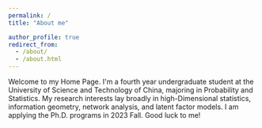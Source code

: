 ```yaml
---
permalink: /
title: "About me"

author_profile: true
redirect_from: 
  - /about/
  - /about.html
---
```


Welcome to my Home Page. I'm a fourth year undergraduate student at the University of Science and Technology of China, majoring in Probability and Statistics.  My research interests lay broadly in high-Dimensional statistics, information geometry, network analysis, and latent factor models. I am applying the Ph.D. programs in 2023 Fall. Good luck to me!

